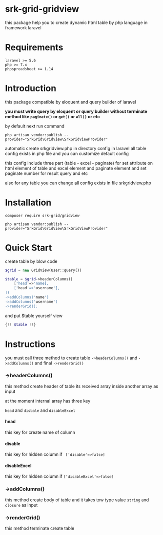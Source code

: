 # srk-grid-gridview

this package help you to create dynamic html table by php language in framework laravel  

# Requirements
    laravel >= 5.6
    php >= 7.x
    phpspreadsheet >= 1.14
    
# Introduction

this package compatible by eloquent and query builder of laravel 

**you must write query by eloquent or query builder without terminate method like ` paginate() ` or ` get() ` or ` all() `  or etc**
 
by default next run command
 
` php artisan vendor:publish --provider="SrkGrid\GridView\SrkGridViewProvider" `
  
automatic create srkgridview.php in directory config in laravel
all table config exists in php file and you can customize default config  

this config include three part  (table - excel - paginate) for set attribute on html element of table
and excel element and paginate element and  set paginate number for result query and etc 

also for any table you can change all config exists in file srkgridview.php
    
# Installation

` composer require srk-grid/gridview `

` php artisan vendor:publish --provider="SrkGrid\GridView\SrkGridViewProvider" `


# Quick Start

create table by blow code 

```php 
$grid = new GridView(User::query())

$table = $grid->headerColumns([
    ['head'=>'name],
    ['head'=>'username'],
])
->addColumns('name')
->addColumns('username')
->renderGrid();

```


and put $table yourself view

```php
{!! $table !!}
```




# Instructions

you must call three method to create table ` ->headerColumns() ` and ` ->addColumns() ` and final ` ->renderGrid() `

### ->headerColumns()

this method  create header of table its received array inside another array as input 
 
at the moment internal array has three key 

` head ` and ` disbale ` and ` disableExcel `

#### head

this key for create name of column 

#### disable

this key for hidden column if `  ['disable'=>false] `

#### disableExcel 

this key for hidden column if  ` ['disableExcel'=>false] `


### ->addColumns()
 
this method create body of table and it takes tow type value  ` string ` and ` closure `  as input


### ->renderGrid()

this method terminate create table 



